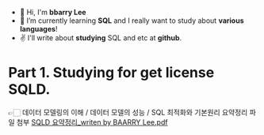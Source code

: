 - 👋 Hi, I'm **bbarry Lee**  
- 👀 I’m currently learning **SQL** and I really want to study about **various languages**!
- ✌ I'll write about **studying** SQL and etc at **github**.

# Part 1. Studying for get license SQLD.
👉🏻 데이터 모델링의 이해 / 데이터 모델의 성능 / SQL 최적화와 기본원리 요약정리 파일 첨부 
[SQLD 요약정리_writen by BAARRY Lee.pdf](https://github.com/BBARRY-Lee/BBARRY-Lee/files/8330440/SQLD._writen.by.BAARRY.Lee.pdf)
